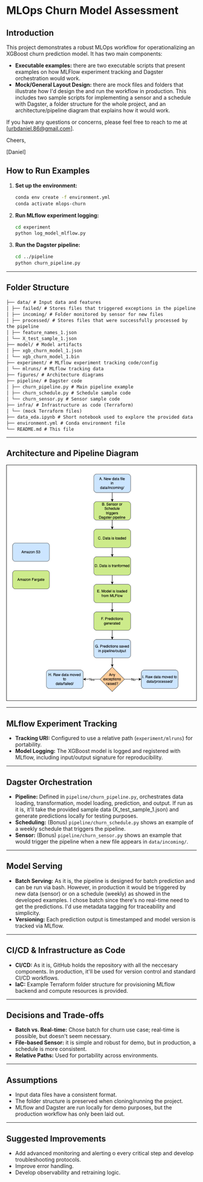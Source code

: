 # MLOps Churn Model Assessment

## Introduction

This project demonstrates a robust MLOps workflow for operationalizing an XGBoost churn prediction model.
It has two main components:

- **Executable examples:** there are two executable scripts that present examples on how MLFlow experiment tracking and Dagster orchestration would work.
- **Mock/General Layout Design:** there are mock files and folders that illustrate how I'd design the and run the workflow in production. This includes two sample scripts for implementing a sensor and a schedule with Dagster, a folder structure for the whole project, and an architecture/pipeline diagram that explains how it would work.

If you have any questions or concerns, please feel free to reach to me at [urbdaniel.86@gmail.com].

Cheers,

[Daniel]

## How to Run Examples

1. **Set up the environment:**
   ```bash
   conda env create -f environment.yml
   conda activate mlops-churn
   ```

2. **Run MLflow experiment logging:**
   ```bash
   cd experiment
   python log_model_mlflow.py
   ```

3. **Run the Dagster pipeline:**
   ```bash
   cd ../pipeline
   python churn_pipeline.py
   ```

---

## Folder Structure
```
├── data/ # Input data and features
│ ├── failed/ # Stores files that triggered exceptions in the pipeline
│ ├── incoming/ # Folder monitored by sensor for new files
│ ├── processed/ # Stores files that were successfully processed by the pipeline
│ ├── feature_names_1.json
│ └── X_test_sample_1.json
├── model/ # Model artifacts
│ ├── xgb_churn_model_1.json
│ └── xgb_churn_model_1.bin
├── experiment/ # MLflow experiment tracking code/config
│ └── mlruns/ # MLflow tracking data
├── figures/ # Architecture diagrams
├── pipeline/ # Dagster code
│ ├── churn_pipeline.py # Main pipeline example
│ ├── churn_schedule.py # Schedule sample code
│ └── churn_sensor.py # Sensor sample code
├── infra/ # Infrastructure as code (Terraform)
│ └── (mock Terraform files)
├── data_eda.ipynb # Short notebook used to explore the provided data
├── environment.yml # Conda environment file
└── README.md # This file
```
---

## Architecture and Pipeline Diagram

![Architecture Diagram](figures/architecture-diagram.png)

---



## MLflow Experiment Tracking

- **Tracking URI:** Configured to use a relative path (`experiment/mlruns`) for portability.
- **Model Logging:** The XGBoost model is logged and registered with MLflow, including input/output signature for reproducibility.

---

## Dagster Orchestration

- **Pipeline:** Defined in `pipeline/churn_pipeline.py`, orchestrates data loading, transformation, model loading, prediction, and output. If run as it is, it'll take the provided sample data (X_test_sample_1.json) and generate predictions locally for testing purposes.
- **Scheduling:** (Bonus) `pipeline/churn_schedule.py` shows an example of a weekly schedule that triggers the pipeline.
- **Sensor:** (Bonus) `pipeline/churn_sensor.py` shows an example that would trigger the pipeline when a new file appears in `data/incoming/`.
---

## Model Serving

- **Batch Serving:** As it is, the pipeline is designed for batch prediction and can be run via bash. However, in production it would be triggered by new data (sensor) or on a schedule (weekly) as showed in the developed examples. I chose batch since there's no real-time need to get the predictions. I'd use metadata tagging for traceability and simplicity.
- **Versioning:** Each prediction output is timestamped and model version is tracked via MLflow.

---

## CI/CD & Infrastructure as Code

- **CI/CD:** As it is, GitHub holds the repository with all the neccesary components. In production, it'll be used for version control and standard CI/CD workflows.
- **IaC:** Example Terraform folder structure for provisioning MLflow backend and compute resources is provided.

---

## Decisions and Trade-offs

- **Batch vs. Real-time:** Chose batch for churn use case; real-time is possible, but doesn't seem necessary.
- **File-based Sensor:** it is simple and robust for demo, but in production, a schedule is more consistent.
- **Relative Paths:** Used for portability across environments.

---

## Assumptions

- Input data files have a consistent format.
- The folder structure is preserved when cloning/running the project.
- MLflow and Dagster are run locally for demo purposes, but the production workflow has only been laid out.

---

## Suggested Improvements

- Add advanced monitoring and alerting o every critical step and develop troubleshooting protocols.
- Improve error handling.
- Develop observability and retraining logic.